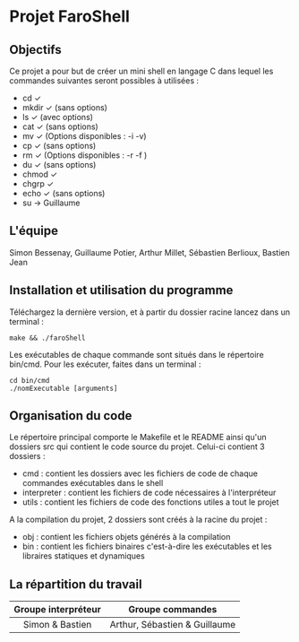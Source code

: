 # Projet FaroShell

## Objectifs

Ce projet a pour but de créer un mini shell en langage C dans lequel les commandes suivantes seront possibles à utilisées :

- cd     ✓
- mkdir  ✓  (sans options)
- ls     ✓  (avec options)
- cat    ✓  (sans options)
- mv     ✓  (Options disponibles : -i -v)
- cp     ✓  (sans options)
- rm     ✓  (Options disponibles : -r -f )
- du     ✓  (sans options)
- chmod  ✓  
- chgrp  ✓
- echo   ✓  (sans options)
- su     ->  Guillaume

## L'équipe

Simon Bessenay, Guillaume Potier, Arthur Millet, Sébastien Berlioux, Bastien Jean

## Installation et utilisation du programme

Téléchargez la dernière version, et à partir du dossier racine lancez dans un terminal :

    make && ./faroShell

Les exécutables de chaque commande sont situés dans le répertoire bin/cmd.
Pour les exécuter, faites dans un terminal :

    cd bin/cmd
    ./nomExecutable [arguments]

## Organisation du code

Le répertoire principal comporte le Makefile et le README ainsi qu'un dossiers src qui contient le code source du projet. Celui-ci contient 3 dossiers :
- cmd : contient les dossiers avec les fichiers de code de chaque commandes exécutables dans le shell
- interpreter : contient les fichiers de code nécessaires à l'interpréteur
- utils : contient les fichiers de code des fonctions utiles a tout le projet

A la compilation du projet, 2 dossiers sont créés à la racine du projet :
- obj : contient les fichiers objets générés à la compilation
- bin : contient les fichiers binaires c'est-à-dire les exécutables et les libraires statiques et dynamiques


## La répartition du travail

Groupe interpréteur | Groupe commandes
:-: | :-:
Simon & Bastien | Arthur, Sébastien & Guillaume
